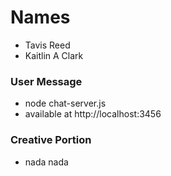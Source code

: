 # Names #

* Tavis Reed
* Kaitlin A Clark

### User Message ###
* node chat-server.js
* available at http://localhost:3456

### Creative Portion ###
* nada nada

